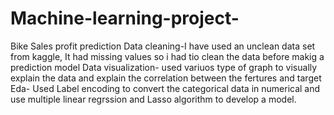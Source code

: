 # Machine-learning-project-
Bike Sales profit prediction
Data cleaning-I have used an unclean data set from kaggle, It had missing values so i had tio clean the data before makig a prediction model 
Data visualization- used variuos type of graph to visually explain the data and explain the correlation between the fertures and target
Eda- Used Label encoding to convert the categorical data in numerical and use multiple linear regrssion and Lasso algorithm to develop a model.
